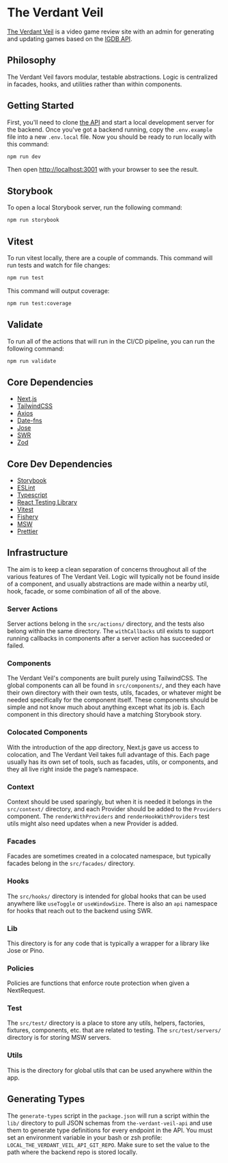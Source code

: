 # The Verdant Veil

[The Verdant Veil](https://www.theverdantveil.com/) is a video game review site
with an admin for generating and updating games based on the [IGDB
API](https://api-docs.igdb.com/#getting-started).

## Philosophy

The Verdant Veil favors modular, testable abstractions. Logic is centralized in
facades, hooks, and utilities rather than within components.

## Getting Started

First, you'll need to clone [the API](https://github.com/greenymcgee/the-verdant-veil-api)
and start a local development server for the backend. Once you've got a backend
running, copy the `.env.example` file into a new `.env.local` file. Now you
should be ready to run locally with this command:

```bash
npm run dev
```

Then open [http://localhost:3001](http://localhost:3001) with your browser to
see the result.

## Storybook

To open a local Storybook server, run the following command:

```bash
npm run storybook
```

## Vitest

To run vitest locally, there are a couple of commands. This command will run
tests and watch for file changes:

```bash
npm run test
```

This command will output coverage:

```bash
npm run test:coverage
```

## Validate

To run all of the actions that will run in the CI/CD pipeline, you can run the following command:

```bash
npm run validate
```

## Core Dependencies

- [Next.js](https://nextjs.org/)
- [TailwindCSS](https://tailwindcss.com/)
- [Axios](https://github.com/axios/axios)
- [Date-fns](https://date-fns.org/)
- [Jose](https://github.com/panva/jose)
- [SWR](https://swr.vercel.app/)
- [Zod](https://github.com/colinhacks/zod)

## Core Dev Dependencies

- [Storybook](https://storybook.js.org/)
- [ESLint](https://eslint.org/)
- [Typescript](https://www.typescriptlang.org/)
- [React Testing Library](https://testing-library.com/docs/react-testing-library/intro/)
- [Vitest](https://vitest.dev/)
- [Fishery](https://github.com/thoughtbot/fishery)
- [MSW](https://github.com/mswjs/msw)
- [Prettier](https://github.com/prettier/prettier)

## Infrastructure

The aim is to keep a clean separation of concerns throughout all of the various
features of The Verdant Veil. Logic will typically not be found inside of a
component, and usually abstractions are made within a nearby util, hook, facade,
or some combination of all of the above.

### Server Actions

Server actions belong in the `src/actions/` directory, and the tests also belong
within the same directory. The `withCallbacks` util exists to support running
callbacks in components after a server action has succeeded or failed.

### Components

The Verdant Veil's components are built purely using TailwindCSS. The global
components can all be found in `src/components/`, and they each have their own
directory with their own tests, utils, facades, or whatever might be needed
specifically for the component itself. These components should be simple and not
know much about anything except what its job is. Each component in this
directory should have a matching Storybook story.

### Colocated Components

With the introduction of the app directory, Next.js gave us access to
colocation, and The Verdant Veil takes full advantage of this. Each page usually
has its own set of tools, such as facades, utils, or components, and they all
live right inside the page’s namespace.

### Context

Context should be used sparingly, but when it is needed it belongs in the
`src/context/` directory, and each Provider should be added to the `Providers`
component. The `renderWithProviders` and `renderHookWithProviders` test utils
might also need updates when a new Provider is added.

### Facades

Facades are sometimes created in a colocated namespace, but typically facades
belong in the `src/facades/` directory.

### Hooks

The `src/hooks/` directory is intended for global hooks that can be used
anywhere like `useToggle` or `useWindowSize`. There is also an `api` namespace
for hooks that reach out to the backend using SWR.

### Lib

This directory is for any code that is typically a wrapper for a library like
Jose or Pino.

### Policies

Policies are functions that enforce route protection when given a NextRequest.

### Test

The `src/test/` directory is a place to store any utils, helpers, factories,
fixtures, components, etc. that are related to testing. The `src/test/servers/`
directory is for storing MSW servers.

### Utils

This is the directory for global utils that can be used anywhere within the app.

## Generating Types

The `generate-types` script in the `package.json` will run a script within the
`lib/` directory to pull JSON schemas from `the-verdant-veil-api` and use them
to generate type definitions for every endpoint in the API. You must set an
environment variable in your bash or zsh profile:
`LOCAL_THE_VERDANT_VEIL_API_GIT_REPO`. Make sure to set the value to the path
where the backend repo is stored locally.
